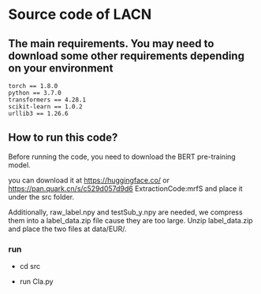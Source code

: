 # Source code of LACN
## The main requirements. You may need to download some other requirements depending on your environment
```
torch == 1.8.0
python == 3.7.0
transformers == 4.28.1
scikit-learn == 1.0.2
urllib3 == 1.26.6
```

## How to run this code?
Before running the code, you need to download the BERT pre-training model.

you can download it at https://huggingface.co/ or https://pan.quark.cn/s/c529d057d9d6  ExtractionCode:mrfS and place it under the src folder.

Additionally, raw_label.npy and testSub_y.npy are needed, we compress them into a label_data.zip file cause they are too large. Unzip label_data.zip and place the two files at data/EUR/.

### run
* cd src

* run Cla.py
